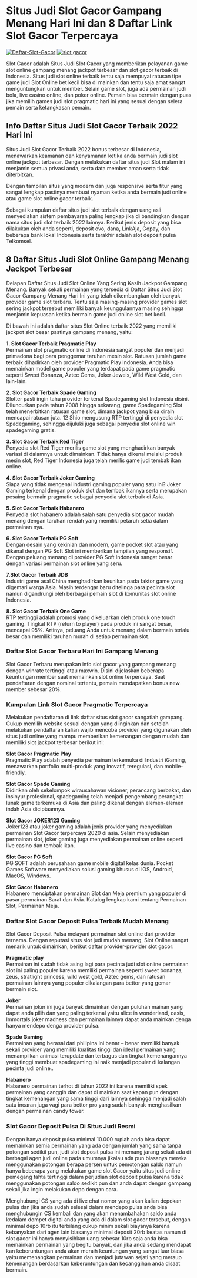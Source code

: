<h1>Situs Judi Slot Gacor Gampang Menang Hari Ini dan 8 Daftar Link Slot Gacor Terpercaya</h1>
<a href="https://rebrand.ly/situs-judi-slot-gacor"><img src="https://i.ibb.co/MGCMpk9/Slot-gacor-logo-12shio.png" alt="Daftar-Slot-Gacor" border="0"></a>
<a href="https://rebrand.ly/situs-judi-slot-gacor"><img src="https://i.ibb.co/FwgMYs3/slot-gacor.gif" alt="slot gacor" border="0"></a>
<p>Slot Gacor adalah Situs Judi Slot Gacor yang memberikan pelayanan game slot online gampang menang jackpot terbesar dan slot gacor terbaik di Indonesia. Situs judi slot online terbaik tentu saja mempuyai ratusan tipe game judi Slot Online bet kecil bisa di mainkan dan tentu saja amat sangat menguntungkan untuk member. Selain game slot, juga ada permainan judi bola, live casino online, dan poker online. Pemain bisa bermain dengan puas jika memilih games judi slot pragmatic hari ini yang sesuai dengan selera pemain serta ketangkasan pemain.</p>
<h2>Info Daftar Situs Judi Slot Gacor Terbaik 2022 Hari Ini</h2>
<p>Situs Judi Slot Gacor Terbaik 2022 bonus terbesar di Indonesia, menawarkan keamanan dan kenyamanan ketika anda bermain judi slot online jackpot terbesar. Dengan melakukan daftar situs judi Slot malam ini menjamin semua privasi anda, serta data member aman serta tidak diterbitkan.</p>
<p>Dengan tampilan situs yang modern dan juga responsive serta fitur yang sangat lengkap pastinya membuat nyaman ketika anda bermain judi online atau game slot online gacor terbaik.</p>
<p>Sebagai kumpulan daftar situs judi slot terbaik dengan uang asli menyediakan sistem pembayaran paling lengkap jika di bandingkan dengan nama situs judi slot terbaik 2022 lainnya. Berikut jenis deposit yang bisa dilakukan oleh anda seperti, deposit ovo, dana, LinkAja, Gopay, dan beberapa bank lokal Indonesia serta terakhir adalah slot deposit pulsa Telkomsel.</p>
<h2>8 Daftar Situs Judi Slot Online Gampang Menang Jackpot Terbesar</h2>
<p>Delapan Daftar Situs Judi Slot Online Yang Sering Kasih Jackpot Gampang Menang. Banyak sekali permainan yang tersedia di Daftar Situs Judi Slot Gacor Gampang Menang Hari Ini yang telah dikembangkan oleh banyak provider game slot terbaru. Tentu saja masing-masing provider games slot sering jackpot tersebut memiliki banyak keunggulannya masing sehingga menjamin kepuasan ketika bermain game judi online slot bet kecil.</p>
<p>Di bawah ini adalah daftar situs Slot Online terbaik 2022 yang memiliki jackpot slot besar pastinya gampang menang, yaitu:</p>
<p><strong>1. Slot Gacor Terbaik Pragmatic Play</strong><br />Permainan slot pragmatic online di Indonesia sangat populer dan menjadi primadona bagi para penggemar taruhan mesin slot. Ratusan jumlah game terbaik dihadirkan oleh provider Pragmatic Play Indonesia. Anda bisa memainkan model game populer yang terdapat pada game pragmatic seperti Sweet Bonanza, Aztec Gems, Joker Jewels, Wild West Gold, dan lain-lain.</p>
<p><strong>2. Slot Gacor Terbaik Spade Gaming</strong><br />Slotter pasti ingin tahu provider terkenal Spadegaming slot Indonesia disini. Diluncurkan pada tahun 2008 hingga sekarang, game Spadegaming Slot telah menerbitkan ratusan game slot, dimana jackpot yang bisa diraih mencapai ratusan juta. 12 Shio mengusung RTP tertinggi di penyedia slot Spadegaming, sehingga dijuluki juga sebagai penyedia slot online win spadegaming gratis.</p>
<p><strong>3. Slot Gacor Terbaik Red Tiger</strong><br />Penyedia slot Red Tiger merilis game slot yang menghadirkan banyak variasi di dalamnya untuk dimainkan. Tidak hanya dikenal melalui produk mesin slot, Red Tiger Indonesia juga telah merilis game judi tembak ikan online.</p>
<p><strong>4. Slot Gacor Terbaik Joker Gaming</strong><br />Siapa yang tidak mengenal industri gaming populer yang satu ini? Joker Gaming&nbsp;terkenal dengan produk slot dan tembak ikannya serta merupakan pesaing bermain pragmatic sebagai penyedia slot terbaik di Asia.</p>
<p><strong>5. Slot Gacor Terbaik Habanero</strong><br />Penyedia slot habanero adalah salah satu penyedia slot gacor mudah menang dengan taruhan rendah yang memiliki petaruh setia dalam permainan nya.</p>
<p><strong>6. Slot Gacor Terbaik PG Soft</strong><br />Dengan desain yang kekinian dan modern, game pocket slot atau yang dikenal dengan PG Soft Slot ini memberikan tampilan yang responsif. Dengan peluang menang di provider PG Soft Indonesia sangat besar dengan variasi permainan slot online yang seru.</p>
<p><strong>7.Slot Gacor Terbaik JDB</strong><br />Industri game asal China menghadirkan keunikan pada faktor game yang digemari warga Asia. Masih terdengar baru ditelinga para pecinta slot namun digandrungi oleh berbagai pemain slot di komunitas slot online Indonesia.</p>
<p><strong>8. Slot Gacor Terbaik One Game</strong><br />RTP tertinggi adalah promosi yang dikeluarkan oleh produk one touch gaming. Tingkat RTP (return to player) pada produk ini sangat besar, mencapai 95%. Artinya, peluang Anda untuk menang dalam bermain terlalu besar dan memiliki taruhan murah di setiap permainan slot.</p>
<h3><strong>Daftar Slot Gacor Terbaru Hari Ini Gampang Menang</strong></h3>
<p>Slot Gacor Terbaru merupakan info slot gacor yang gampang menang dengan winrate tertinggi atau maxwin. Disini dijelaskan beberapa keuntungan member saat memainkan slot online terpercaya. Saat pendaftaran dengan nominal tertentu, pemain mendapatkan bonus new member sebesar 20%.</p>
<h3><strong>Kumpulan Link Slot Gacor Pragmatic Terpercaya</strong></h3>
<p>Melakukan pendaftaran di link daftar situs slot gacor sangatlah gampang. Cukup memilih website sesuai dengan yang diinginkan dan setelah melakukan pendaftaran kalian wajib mencoba provider yang digunakan oleh situs judi online yang mampu memberikan kemenangan dengan mudah dan memiliki slot jackpot terbesar berikut ini:</p>
<p><strong>Slot Gacor Pragmatic Play</strong><br />Pragmatic Play adalah penyedia permainan terkemuka di Industri iGaming, menawarkan portfolio multi-produk yang inovatif, teregulasi, dan mobile-friendly.</p>
<p><strong>Slot Gacor Spade Gaming</strong><br />Didirikan oleh sekelompok wirausahawan visioner, perancang berbakat, dan insinyur profesional, spadegaming telah menjadi pengembang perangkat lunak game terkemuka di Asia dan paling dikenal dengan elemen-elemen indah Asia diciptaannya.</p>
<p><strong>Slot Gacor JOKER123 Gaming</strong><br />Joker123 atau joker gaming adalah jenis provider yang menyediakan permainan Slot Gacor terpercaya 2020 di asia. Selain menyediakan permainan slot, joker gaming juga menyediakan permainan online seperti live casino dan tembak ikan.</p>
<p><strong>Slot Gacor PG Soft</strong><br />PG SOFT adalah perusahaan game mobile digital kelas dunia. Pocket Games Software menyediakan solusi gaming khusus di iOS, Android, MacOS, Windows.</p>
<p><strong>Slot Gacor Habanero</strong><br />Habanero menciptakan permainan Slot dan Meja premium yang populer di pasar permainan Barat dan Asia. Katalog lengkap kami tentang Permainan Slot, Permainan Meja.</p>
<h3><strong>Daftar Slot Gacor Deposit Pulsa Terbaik Mudah Menang</strong></h3>
<p>Slot Gacor Deposit Pulsa melayani permainan slot online dari provider ternama. Dengan reputasi situs slot judi mudah menang, Slot Online sangat menarik untuk dimainkan, berikut daftar provider-provider slot gacor:</p>
<p><strong>Pragmatic play</strong><br />Permainan ini sudah tidak asing lagi para pecinta judi slot online permainan slot ini paling populer karena memiliki permainan seperti sweet bonanza, zeus, stratlight princess, wild west gold, Aztec gems, dan ratusan permainan lainnya yang populer dikalangan para bettor yang gemar bermain slot.</p>
<p><strong>Joker</strong><br />Permainan joker ini juga banyak dimainkan dengan puluhan mainan yang dapat anda pilih dan yang paling terkenal yaitu alice in wonderland, oasis, Immortals joker madness dan permainan lainnya dapat anda mainkan denga hanya mendepo denga provider pulsa.</p>
<p><strong>Spade Gaming</strong><br />Permainan yang berasal dari philipina ini benar &ndash; benar memiliki banyak sekali provider yang memiliki kualitas tinggi dan ideal permainan yang menampilkan animasi terupdate dan terbagus dan tingkat kemenangannya yang tinggi membuat spadegaming ini naik menjadi populer di kalangan pecinta judi online..</p>
<p><strong>Habanero</strong><br />Habanero permainan terhot di tahun 2022 ini karena memiliki spek permainan yang canggih dan dapat di mainkan saat kapan pun dengan tingkat kemenangan yang sama tinggi dari lainnya sehingga menjadi salah satu incaran juga vagi para bettor pro yang sudah banyak menghasilkan dengan permainan candy tower.</p>
<h3>Slot Gacor Deposit Pulsa Di Situs Judi Resmi</h3>
<p>Dengan hanya deposit pulsa minimal 10.000 rupiah anda bisa dapat memainkan semia permainan yang ada dengan jumlah yang sama tanpa potongan sedikit pun, judi slot deposit pulsa ini memang jarang sekali ada di berbagai agen judi online pada umumnya jikalau ada pun biasanya mereka menggunakan potongan berapa persen untuk pemotongan saldo namun hanya beberapa yang melakukan game slot Gacor yaitu situs judi online pemegang tahta tertinggi dalam perjudian slot deposit pulsa karena tidak menggunakan potongan saldo sedikit pun dan anda dapat dengan gampang sekali jika ingin melakukan depo dengan cara.</p>
<p>Menghubungi CS yang ada di live chat nomor yang akan kalian depokan pulsa dan jika anda sudah selesai dalam mendepo pulsa anda bisa menghubungin CS kembali dan yang akan menambahakan saldo anda kedalam dompet digital anda yang ada di dalam slot gacor tersebut, dengan minimal depo 10rb itu terbilang cukup minim sekali biayanya karena kebanyakan dari agen lain biasanya minimal deposit 20rb keatas namun di slot gacor ini hanya menyisihkan uang sebesar 10rb saja anda bisa memainkan permainan yang begitu banyak, dan jika anda sedang mendapat kan keberuntungan anda akan meraih keuntungan yang sangat luar biasa yaitu memenangkan permainan dan menjadi jutawan sejati yang meraup kemenangan berdasarkan keberuntungan dan kecanggihan anda disaat bermain.</p>
<!---
slot-gacor-terbaik/slot-gacor-terbaik is a ✨ special ✨ repository because its `README.md` (this file) appears on your GitHub profile.
You can click the Preview link to take a look at your changes.
--->

